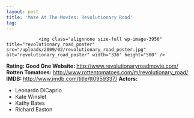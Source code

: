```yaml
---
layout: post
title: 'Maze At The Movies: Revolutionary Road'
tag: 
---
```



                <img class="alignnone size-full wp-image-3956" title="revolutionary_road_poster" src="/uploads/2009/02/revolutionary_road_poster.jpg" alt="revolutionary_road_poster" width="336" height="500" />
<p><strong>Rating: Good One
Website: </strong><a href="http://www.revolutionaryroadmovie.com/"><a href="http://www.revolutionaryroadmovie.com/">http://www.revolutionaryroadmovie.com/</a></a>
<strong>Rotten Tomatoes:</strong> <a href="http://www.rottentomatoes.com/m/revolutionary_road/"><a href="http://www.rottentomatoes.com/m/revolutionary_road/">http://www.rottentomatoes.com/m/revolutionary_road/</a></a>
<strong>IMDB: </strong><a href="http://www.imdb.com/title/tt0959337/"><a href="http://www.imdb.com/title/tt0959337/">http://www.imdb.com/title/tt0959337/</a></a>
<strong>Actors:</strong></p>
<ul>
    <li>Leonardo DiCaprio</li>
    <li>Kate Winslet</li>
    <li>Kathy Bates</li>
    <li>Richard Easton</li>
</ul>
            

